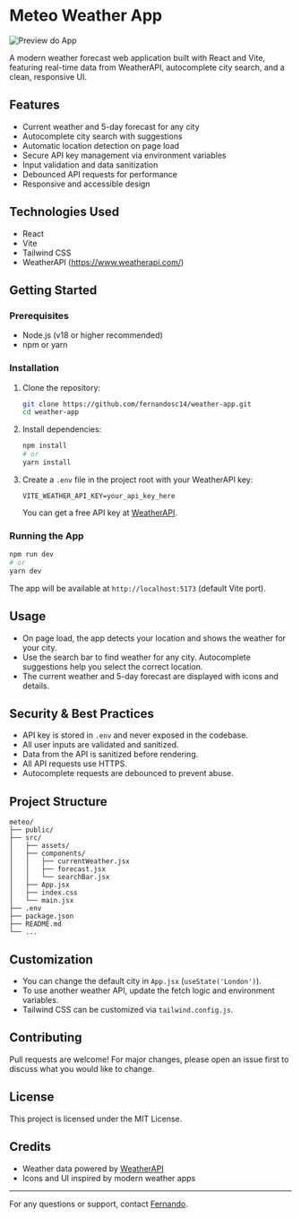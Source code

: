 # Meteo Weather App

![Preview do App](https://github.com/user-attachments/assets/86c16755-509f-4eba-95d4-6c556dfe7899)

A modern weather forecast web application built with React and Vite, featuring real-time data from WeatherAPI, autocomplete city search, and a clean, responsive UI.

## Features

- Current weather and 5-day forecast for any city
- Autocomplete city search with suggestions
- Automatic location detection on page load
- Secure API key management via environment variables
- Input validation and data sanitization
- Debounced API requests for performance
- Responsive and accessible design

## Technologies Used

- React
- Vite
- Tailwind CSS
- WeatherAPI (https://www.weatherapi.com/)

## Getting Started

### Prerequisites
- Node.js (v18 or higher recommended)
- npm or yarn

### Installation
1. Clone the repository:
   ```sh
   git clone https://github.com/fernandosc14/weather-app.git
   cd weather-app
   ```
2. Install dependencies:
   ```sh
   npm install
   # or
   yarn install
   ```
3. Create a `.env` file in the project root with your WeatherAPI key:
   ```env
   VITE_WEATHER_API_KEY=your_api_key_here
   ```
   You can get a free API key at [WeatherAPI](https://www.weatherapi.com/).

### Running the App
```sh
npm run dev
# or
yarn dev
```
The app will be available at `http://localhost:5173` (default Vite port).

## Usage
- On page load, the app detects your location and shows the weather for your city.
- Use the search bar to find weather for any city. Autocomplete suggestions help you select the correct location.
- The current weather and 5-day forecast are displayed with icons and details.

## Security & Best Practices
- API key is stored in `.env` and never exposed in the codebase.
- All user inputs are validated and sanitized.
- Data from the API is sanitized before rendering.
- All API requests use HTTPS.
- Autocomplete requests are debounced to prevent abuse.

## Project Structure
```
meteo/
├── public/
├── src/
│   ├── assets/
│   ├── components/
│   │   ├── currentWeather.jsx
│   │   ├── forecast.jsx
│   │   └── searchBar.jsx
│   ├── App.jsx
│   ├── index.css
│   └── main.jsx
├── .env
├── package.json
├── README.md
└── ...
```

## Customization
- You can change the default city in `App.jsx` (`useState('London')`).
- To use another weather API, update the fetch logic and environment variables.
- Tailwind CSS can be customized via `tailwind.config.js`.

## Contributing
Pull requests are welcome! For major changes, please open an issue first to discuss what you would like to change.

## License
This project is licensed under the MIT License.

## Credits
- Weather data powered by [WeatherAPI](https://www.weatherapi.com/)
- Icons and UI inspired by modern weather apps

---

For any questions or support, contact [Fernando](mailto:your-email@example.com).
